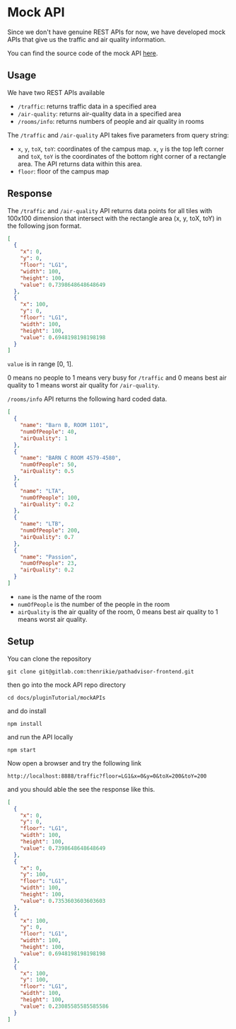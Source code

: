 # Mock API

Since we don't have genuine REST APIs for now, we have developed mock APIs that give us the traffic and air quality information.

You can find the source code of the mock API [here](https://gitlab.com/thenrikie/pathadvisor-frontend/-/tree/develop/docs/pluginTutorial/mockAPIs).

## Usage

We have two REST APIs available

- `/traffic`: returns traffic data in a specified area
- `/air-quality`: returns air-quality data in a specified area
- `/rooms/info`: returns numbers of people and air quality in rooms

The `/traffic` and `/air-quality` API takes five parameters from query string:

- `x`, `y`, `toX`, `toY`: coordinates of the campus map. `x`, `y` is the top left corner and `toX`, `toY` is the coordinates of the bottom right corner of a rectangle area. The API returns data within this area.
- `floor`: floor of the campus map

## Response

The `/traffic` and `/air-quality` API returns data points for all tiles with 100x100 dimension that intersect with the rectangle area (x, y, toX, toY) in the following json format.

```json
[
  {
    "x": 0,
    "y": 0,
    "floor": "LG1",
    "width": 100,
    "height": 100,
    "value": 0.7398648648648649
  },
  {
    "x": 100,
    "y": 0,
    "floor": "LG1",
    "width": 100,
    "height": 100,
    "value": 0.6948198198198198
  }
]
```

`value` is in range [0, 1].

0 means no people to 1 means very busy for `/traffic` and 0 means best air quality to 1 means worst air quality for `/air-quality`.

`/rooms/info` API returns the following hard coded data.
```json
[
  {
    "name": "Barn B, ROOM 1101",
    "numOfPeople": 40,
    "airQuality": 1
  },
  {
    "name": "BARN C ROOM 4579-4580",
    "numOfPeople": 50,
    "airQuality": 0.5
  },
  {
    "name": "LTA",
    "numOfPeople": 100,
    "airQuality": 0.2
  },
  {
    "name": "LTB",
    "numOfPeople": 200,
    "airQuality": 0.7
  },
  {
    "name": "Passion",
    "numOfPeople": 23,
    "airQuality": 0.2
  }
]
```

- `name` is the name of the room
- `numOfPeople` is the number of the people in the room
- `airQuality` is the air quality of the room, 0 means best air quality to 1 means worst air quality.

## Setup

You can clone the repository

`git clone git@gitlab.com:thenrikie/pathadvisor-frontend.git`

then go into the mock API repo directory

`cd docs/pluginTutorial/mockAPIs`

and do install

`npm install`

and run the API locally

`npm start`

Now open a browser and try the following link

`http://localhost:8888/traffic?floor=LG1&x=0&y=0&toX=200&toY=200`

and you should able the see the response like this.

```json
[
  {
    "x": 0,
    "y": 0,
    "floor": "LG1",
    "width": 100,
    "height": 100,
    "value": 0.7398648648648649
  },
  {
    "x": 0,
    "y": 100,
    "floor": "LG1",
    "width": 100,
    "height": 100,
    "value": 0.7353603603603603
  },
  {
    "x": 100,
    "y": 0,
    "floor": "LG1",
    "width": 100,
    "height": 100,
    "value": 0.6948198198198198
  },
  {
    "x": 100,
    "y": 100,
    "floor": "LG1",
    "width": 100,
    "height": 100,
    "value": 0.23085585585585586
  }
]
```
